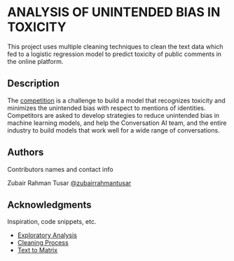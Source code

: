 
# ANALYSIS OF UNINTENDED BIAS IN TOXICITY

This project uses multiple cleaning techniques to clean the text data which fed to a logistic regression model to predict toxicity of public comments in the online platform.

## Description

The [competition](https://www.kaggle.com/c/jigsaw-unintended-bias-in-toxicity-classification/overview) is a challenge to build a model that recognizes toxicity and minimizes the unintended bias with respect to mentions of identities. Competitors are asked to develop strategies to reduce unintended bias in machine learning models, and help the Conversation AI team, and the entire industry to build models that work well for a wide range of conversations.

## Authors

Contributors names and contact info

Zubair Rahman Tusar [@zubairrahmantusar](https://www.kaggle.com/zubairrahmantusar)

## Acknowledgments

Inspiration, code snippets, etc.
* [Exploratory Analysis](https://www.kaggle.com/code/benjaminschlup/toxic-comment-classification)
* [Cleaning Process](https://www.kaggle.com/uysimty/simple-toxicity-classification)
* [Text to Matrix](https://www.kaggle.com/arthurtok/spooky-nlp-and-topic-modelling-tutorial)